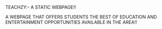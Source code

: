 TEACHZY:- A STATIC WEBPAGE!!

A WEBPAGE THAT OFFERS STUDENTS THE BEST OF EDUCATION AND ENTERTAINMENT OPPORTUNITIES AVAILABLE IN THE AREA!!
